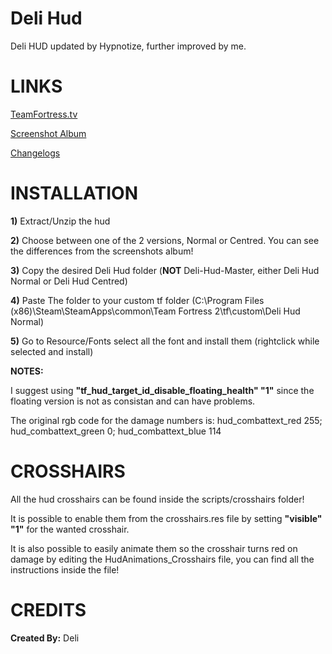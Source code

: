 # Deli Hud

Deli HUD updated by Hypnotize, further improved by me.

<a>LINKS</a>
====

[TeamFortress.tv](https://www.teamfortress.tv/33738/ive-updated-some-huds)

[Screenshot Album](https://imgur.com/a/AOznT)

[Changelogs](https://github.com/Hypnootize/Deli-Hud/commits/master)


<a>INSTALLATION</a>
====

**1)** Extract/Unzip the hud

**2)** Choose between one of the 2 versions, Normal or Centred. You can see the differences from the screenshots album!

**3)** Copy the desired Deli Hud folder (**NOT** Deli-Hud-Master, either Deli Hud Normal or Deli Hud Centred)

**4)** Paste The folder to your custom tf folder (C:\Program Files (x86)\Steam\SteamApps\common\Team Fortress 2\tf\custom\Deli Hud Normal)

**5)** Go to Resource/Fonts select all the font and install them (rightclick while selected and install)

**NOTES:**

I suggest using **"tf_hud_target_id_disable_floating_health" "1"** since the floating version is not as consistan and can have problems.

The original rgb code for the damage numbers is: hud_combattext_red 255; hud_combattext_green 0; hud_combattext_blue 114


<a>CROSSHAIRS</a>
====
All the hud crosshairs can be found inside the scripts/crosshairs folder!

It is possible to enable them from the crosshairs.res file by setting **"visible" "1"** for the wanted crosshair.

It is also possible to easily animate them so the crosshair turns red on damage by editing the HudAnimations_Crosshairs file, you can find all the instructions inside the file!


<a>CREDITS</a>
====
**Created By:** Deli

